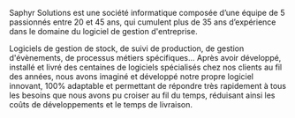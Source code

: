 Saphyr Solutions est une société informatique composée d’une équipe de 5 passionnés entre 20 et 45 ans, qui cumulent plus de 35 ans d’expérience dans le domaine du logiciel de gestion d'entreprise.

Logiciels de gestion de stock, de suivi de production, de gestion d'évènements, de processus métiers spécifiques... Après avoir développé, installé et livré des centaines de logiciels spécialisés chez nos clients au fil des années, nous avons imaginé et développé notre propre logiciel innovant, 100% adaptable et permettant de répondre très rapidement à tous les besoins que nous avons pu croiser au fil du temps, réduisant ainsi les coûts de développements et le temps de livraison.
